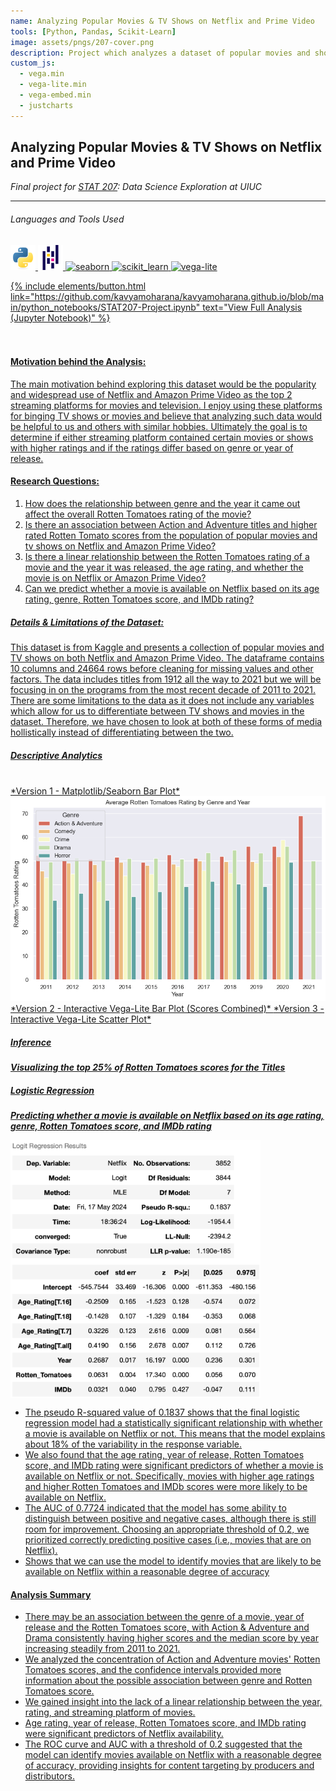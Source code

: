 ```yaml
---
name: Analyzing Popular Movies & TV Shows on Netflix and Prime Video
tools: [Python, Pandas, Scikit-Learn]
image: assets/pngs/207-cover.png
description: Project which analyzes a dataset of popular movies and shows on Netflix and Prime Video to identify trends in genre, ratings, and popularity
custom_js:
  - vega.min
  - vega-lite.min
  - vega-embed.min
  - justcharts
---
```


## Analyzing Popular Movies & TV Shows on Netflix and Prime Video
*Final project for [STAT 207](https://exploration.stat.illinois.edu/): Data Science Exploration at UIUC*

---

###### *Languages and Tools Used*
<a href="https://www.python.org" target="_blank" rel="noreferrer"> <img src="https://raw.githubusercontent.com/devicons/devicon/master/icons/python/python-original.svg" alt="python" width="40" height="40"/>
<a href="https://pandas.pydata.org/" target="_blank" rel="noreferrer"> <img src="https://raw.githubusercontent.com/devicons/devicon/2ae2a900d2f041da66e950e4d48052658d850630/icons/pandas/pandas-original.svg" alt="pandas" width="40" height="40"/>
<a href="https://seaborn.pydata.org/" target="_blank" rel="noreferrer"> <img src="https://seaborn.pydata.org/_images/logo-mark-lightbg.svg" alt="seaborn" width="40" height="40"/>
<a href="https://scikit-learn.org/" target="_blank" rel="noreferrer"> <img src="https://upload.wikimedia.org/wikipedia/commons/0/05/Scikit_learn_logo_small.svg" alt="scikit_learn" width="40" height="40"/>
<a href="https://altair-viz.github.io/" target="_blank" rel="noreferrer"> <img src="https://upload.wikimedia.org/wikipedia/commons/thumb/5/58/Vega-Lite_Logo.svg/1920px-Vega-Lite_Logo.svg.png" alt="vega-lite" width="40" height="40"/>

<div class="left">
  {% include elements/button.html link="https://github.com/kavyamoharana/kavyamoharana.github.io/blob/main/python_notebooks/STAT207-Project.ipynb" text="View Full Analysis (Jupyter Notebook)" %}
</div>
<br>
<br>

#### Motivation behind the Analysis:
The main motivation behind exploring this dataset would be the popularity and widespread use of Netflix and Amazon Prime Video as the top 2 streaming platforms for movies and television. I enjoy using these platforms for binging TV shows or movies and believe that analyzing such data would be helpful to us and others with similar hobbies. Ultimately the goal is to determine if either streaming platform contained certain movies or shows with higher ratings and if the ratings differ based on genre or year of release.

#### Research Questions:
1. How does the relationship between genre and the year it came out affect the overall Rotten Tomatoes rating of the movie?
2. Is there an association between Action and Adventure titles and higher rated Rotten Tomato scores from the population of popular movies and tv shows on Netflix and Amazon Prime Video?
3. Is there a linear relationship between the Rotten Tomatoes rating of a movie and the year it was released, the age rating, and whether the movie is on Netflix or Amazon Prime Video?
4. Can we predict whether a movie is available on Netflix based on its age rating, genre, Rotten Tomatoes score, and IMDb rating?

##### Details & Limitations of the Dataset:
This dataset is from Kaggle and presents a collection of popular movies and TV shows on both Netflix and Amazon Prime Video. The dataframe contains 10 columns and 24664 rows before cleaning for missing values and other factors. The data includes titles from 1912 all the way to 2021 but we will be focusing in on the programs from the most recent decade of 2011 to 2021. There are some limitations to the data as it does not include any variables which allow for us to differentiate between TV shows and movies in the dataset. Therefore, we have chosen to look at both of these forms of media hollistically instead of differentiating between the two.

##### Descriptive Analytics
<br>
*Version 1 - Matplotlib/Seaborn Bar Plot*
<img src="/assets/pngs/chart207.png" alt="image tooltip here" width="750"/>
*Version 2 - Interactive Vega-Lite Bar Plot (Scores Combined)*
<vegachart schema-url="{{ site.baseurl }}/assets/json/barplot_207.json" style="width: 100%"></vegachart>
*Version 3 - Interactive Vega-Lite Scatter Plot*
<vegachart schema-url="{{ site.baseurl }}/assets/json/scatter1_207.json" style="width: 100%"></vegachart>

##### Inference
***Visualizing the top 25% of Rotten Tomatoes scores for the Titles***
<vegachart schema-url="{{ site.baseurl }}/assets/json/boxplot_207.json" style="width: 100%"></vegachart>
<br>

##### Logistic Regression
***Predicting whether a movie is available on Netflix based on its age rating, genre, Rotten Tomatoes score, and IMDb rating***
<div style="display: flex; justify-content: space-between;">
    <img src="/assets/pngs/logit_207.png" alt="image tooltip here" width="400"/>
    <vegachart schema-url="{{ site.baseurl }}/assets/json/rocchart_207.json" style="width: 100%"></vegachart>
</div>

<!-- <img src="/assets/pngs/ols_207.png" alt="image tooltip here" width="400"/> -->
- The pseudo R-squared value of 0.1837 shows that the final logistic regression model had a statistically significant relationship with whether a movie is available on Netflix or not. This means that the model explains about 18% of the variability in the response variable.
- We also found that the age rating, year of release, Rotten Tomatoes score, and IMDb rating were significant predictors of whether a movie is available on Netflix or not. Specifically, movies with higher age ratings and higher Rotten Tomatoes and IMDb scores were more likely to be available on Netflix.
- The AUC of 0.7724 indicated that the model has some ability to distinguish between positive and negative cases, although there is still room for improvement. Choosing an appropriate threshold of 0.2, we prioritized correctly predicting positive cases (i.e., movies that are on Netflix). 
- Shows that we can use the model to identify movies that are likely to be available on Netflix within a reasonable degree of accuracy

#### Analysis Summary
- There may be an association between the genre of a movie, year of release and the Rotten Tomatoes score, with Action & Adventure and Drama consistently having higher scores and the median score by year increasing steadily from 2011 to 2021. 
- We analyzed the concentration of Action and Adventure movies' Rotten Tomatoes scores, and the confidence intervals provided more information about the possible association between genre and Rotten Tomatoes score.
- We gained insight into the lack of a linear relationship between the year, rating, and streaming platform of movies. 
- Age rating, year of release, Rotten Tomatoes score, and IMDb rating were significant predictors of Netflix availability. 
- The ROC curve and AUC with a threshold of 0.2 suggested that the model can identify movies available on Netflix with a reasonable degree of accuracy, providing insights for content targeting by producers and distributors.